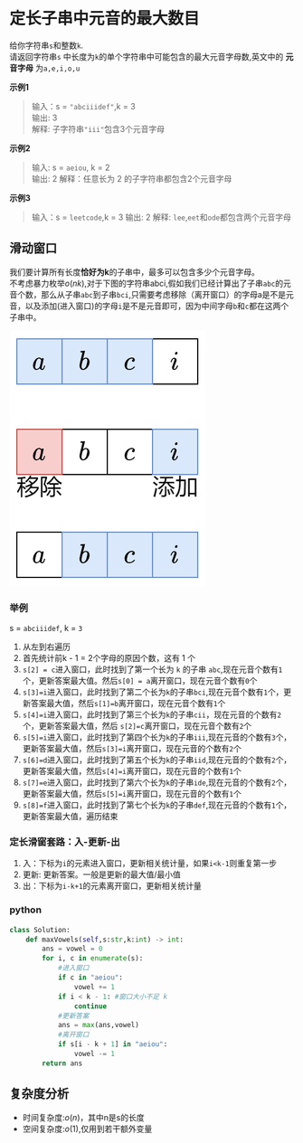 <h1>定长子串中元音的最大数目</h1>

给你字符串`s`和整数`k`.<br>
请返回字符串`s` 中长度为`k`的单个字符串中可能包含的最大元音字母数,英文中的 **元音字母** 为`a,e,i,o,u`

**示例1**
> 输入：s = `"abciiidef"`,k = 3<br>
> 输出: 3<br>
> 解释: 子字符串`"iii"`包含3个元音字母

**示例2**
>输入: s = `aeiou`, k = 2 <br>
>输出: 2 
>解释：任意长为 2 的子字符串都包含2个元音字母

**示例3**
>输入：s = `leetcode`,k = 3
>输出: 2
>解释: `lee`,`eet`和`ode`都包含两个元音字母

<h2>滑动窗口</h2>

我们要计算所有长度**恰好为k**的子串中，最多可以包含多少个元音字母。<br>
不考虑暴力枚举$o(nk)$,对于下图的字符串abci,假如我们已经计算出了子串`abc`的元音个数，那么从子串`abc`到子串`bci`,只需要考虑移除（离开窗口）的字母a是不是元音，以及添加(进入窗口)的字母`i`是不是元音即可，因为中间字母`b`和`c`都在这两个子串中。

![aaa](1456_1.png)

<h3>举例</h3>

s = `abciiidef`, k = `3`

1. 从左到右遍历
2. 首先统计前k - 1 = 2个字母的原因个数，这有 1 个
3. `s[2] = c`进入窗口，此时找到了第一个长为 `k` 的子串 `abc`,现在元音个数有`1`个，更新答案最大值。然后`s[0] = a`离开窗口，现在元音个数有`0`个
4. `s[3]=i`进入窗口，此时找到了第二个长为`k`的子串`bci`,现在元音个数有`1`个，更新答案最大值，然后`s[1]=b`离开窗口，现在元音个数有`1`个
5. `s[4]=i`进入窗口，此时找到了第三个长为`k`的子串`cii`，现在元音的个数有`2`个，更新答案最大值，然后 `s[2]=c`离开窗口，现在元音个数有`2`个
6. `s[5]=i`进入窗口，此时找到了第四个长为`k`的子串`iii`,现在元音的个数有`3`个，更新答案最大值，然后`s[3]=i`离开窗口，现在元音的个数有`2`个
7. `s[6]=d`进入窗口，此时找到了第五个长为`k`的子串`iid`,现在元音的个数有`2`个，更新答案最大值，然后`s[4]=i`离开窗口，现在元音的个数有`1`个
8. `s[7]=e`进入窗口，此时找到了第六个长为`k`的子串`ide`,现在元音的个数有`2`个，更新答案最大值，然后`s[5]=i`离开窗口，现在元音的个数有`1`个
9. `s[8]=f`进入窗口，此时找到了第七个长为`k`的子串`def`,现在元音的个数有`1`个，更新答案最大值，遍历结束

<h3>定长滑窗套路：入-更新-出</h3>

1. 入：下标为`i`的元素进入窗口，更新相关统计量，如果`i<k-1`则重复第一步
2. 更新: 更新答案。一般是更新的最大值/最小值
3. 出：下标为`i-k+1`的元素离开窗口，更新相关统计量

<h3>python</h3>

```python 
class Solution:
    def maxVowels(self,s:str,k:int) -> int:
        ans = vowel = 0
        for i, c in enumerate(s):
            #进入窗口
            if c in "aeiou":
                vowel += 1
            if i < k - 1: #窗口大小不足 k
                continue 
            #更新答案
            ans = max(ans,vowel)
            #离开窗口
            if s[i - k + 1] in "aeiou":
                vowel -= 1
        return ans 
```

<h2>复杂度分析</h2>

- 时间复杂度:$o(n)$，其中n是s的长度
- 空间复杂度:$o(1)$,仅用到若干额外变量





